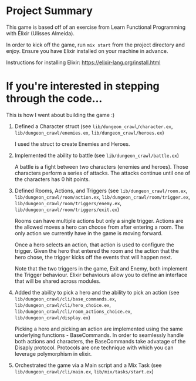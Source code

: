# Project Summary
This game is based off of an exercise from Learn Functional Programming with Elixir (Ulisses Almeida).

In order to kick off the game, run `mix start` from the project directory and enjoy. Ensure you have Elixir installed on your machine in advance.

Instructions for installing Elixir: https://elixir-lang.org/install.html

# If you're interested in stepping through the code...
This is how I went about building the game :)

1. Defined a Character struct (see `lib/dungeon_crawl/character.ex`, `lib/dungeon_crawl/enemies.ex`, `lib/dungeon_crawl/heroes.ex`)

    I used the struct to create Enemies and Heroes.

2. Implemented the ability to battle (see `lib/dungeon_crawl/battle.ex`)

   A battle is a fight between two characters (enemies and heroes). Those characters perform a series of attacks. The attacks continue until one of the characters has 0 hit points.

3. Defined Rooms, Actions, and Triggers (see `lib/dungeon_crawl/room.ex`, `lib/dungeon_crawl/room/action.ex`, `lib/dungeon_crawl/room/trigger.ex`, `lib/dungeon_crawl/room/triggers/enemy.ex`, `lib/dungeon_crawl/room/triggers/exit.ex`)

    Rooms can have multiple actions but only a single trigger. Actions are the allowed moves a hero can choose from after entering a room. The only action we currently have in the game is moving forward.

    Once a hero selects an action, that action is used to configure the trigger. Given the hero that entered the room and the action that the hero chose, the trigger kicks off the events that will happen next.

    Note that the two triggers in the game, Exit and Enemy, both implement the Trigger behaviour. Elixir behaviours allow you to define an interface that will be shared across modules.

4. Added the ability to pick a hero and the ability to pick an action (see `lib/dungeon_crawl/cli/base_commands.ex`, `lib/dungeon_crawl/cli/hero_choice.ex`, `lib/dungeon_crawl/cli/room_actions_choice.ex`, `lib/dungeon_crawl/display.ex`)

    Picking a hero and picking an action are implemented using the same underlying functions - BaseCommands. In order to seamlessly handle both actions and characters, the BaseCommands take advatage of the Disaply protocol. Protocols are one technique with which you can leverage polymorphism in elixir.

5. Orchestrated the game via a Main script and a Mix Task (see `lib/dungeon_crawl/cli/main.ex`, `lib/mix/tasks/start.ex`)
